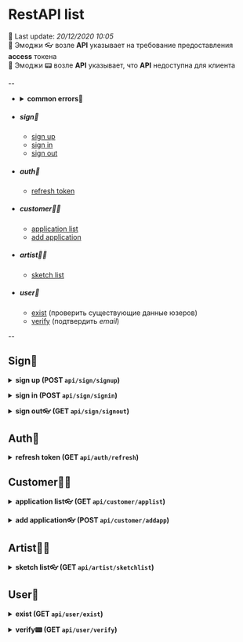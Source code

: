 # RestAPI list

📌 Last update: *20/12/2020 10:05*    
📌 Эмоджи 👓 возле **API** указывает на требование предоставления **access** токена    
📌 Эмоджи 📟 возле **API** указывает, что **API** недоступна для клиента    

--

 * <details>
      <summary><b>common errors🤬</b></summary>

      * `400` неправильно сформированый запрос
      * `401` не авторизован (не предоставлен валидный access токен)
      * `403` запрещен доступ
      * `406` неверные данных
      * `409` такие данные уже существуют и не могут иметь аналогов (уникальные)
      * `402` нет оплаченый аккаунт
      * `415` неверный формат данных
      * `418` эмейл не подтвержден
      * `520` пойманная ошибка сервера
      
   </details>

 * ##### sign🔑
 
      - [sign up](#signup)
      - [sign in](#signin)
      - [sign out](#signout)

 * ##### auth🔬

      - [refresh token](#refresh)

 * ##### customer🧑‍💻

      - [application list](#customer_application_list)
      - [add application](#add_application)

 * ##### artist👩‍🎓

      - [sketch list](#artist_sketch_list)

 * ##### user👥

      - [exist](#exist) (проверить существующие данные юзеров)
      - [verify](#verify) (подтвердить *email*)

--

## Sign🔑

<a name="signup"></a>

<details>
<summary><b>sign up (POST <code>api/sign/signup</code>)</b></summary>

 * ##### req

       name: String
       password: String
       email: String
       role: Number
    
 * ##### res🆗 201 + cookie (refresh_token)

       accessToken: String

 * ##### res⛔️ 406 (неверный формат данных)

       field: String (имя некорректного поля)

 * ##### res⛔️ 409 (такие данные уже существуют в DB)

       field: String (имя существующего поля)

</details>

<a name="signin"></a>

<details>
<summary><b>sign in (POST <code>api/sign/signin</code>)</b></summary>

 * ##### req

       email: String
       password: String

 * ##### res🆗 200 + cookie(refresh token)

       accessToken: String

 * ##### res⛔️ 406 (неверные данные)

</details>

<a name="signout"></a>

<details>
<summary><b>sign out👓 (GET <code>api/sign/signout</code>)</b></summary>

 * ##### res🆗 200 (с удалением куки refresh токена)

</details>

## Auth🔬

<a name="refresh"></a>

<details>
<summary><b>refresh token (GET <code>api/auth/refresh</code>)</b></summary>

 * ##### res🆗 201 + cookie (refresh токен)

       accessToken: String

 * ##### res⛔️ 406 (простроченый refresh токен)

</details>

## Customer🧑‍💻

<a name="customer_application_list"></a>

<details>
<summary><b>application list👓 (GET <code>api/customer/applist</code>)</b></summary>

 * ##### res🆗 200

       appList: Array

 * ##### res⛔️ 403 (неверная роль)

</details>

<a name="add_application"></a>

<details>
<summary><b>add application👓 (POST <code>api/customer/addapp</code>)</b></summary>

 * ##### req

       appName: String
       description: String
       images: Array<Binary>
       city: UNKNOWN // пока хз

 * ##### res🆗 201

 * ##### res⛔️ 403 (неверная роль)

</details>

## Artist👩‍🎓

<a name="artist_sketch_list"></a>

<details>
<summary><b>sketch list👓 (GET <code>api/artist/sketchlist</code>)</b></summary>

 * ##### res🆗 200

       sketchList: Array

 * ##### res⛔️ 403 (неверная роль)

</details>

## User👥

<a name="exist"></a>

<details>
<summary><b>exist (GET <code>api/user/exist</code>)</b></summary>

 * ##### query params (один из)

       name: String
       email: String

 * ##### res🆗 200

       exists: Boolean

</details>

<a name="verify"></a>

<details>
<summary><b>verify📟 (GET <code>api/user/verify</code>)</b></summary>

 * ##### query params

       key: String

 * ##### res🆗 200 + redirect to (`/`)

      * ##### res query paramns

            verify_email: Boolean

</details>
